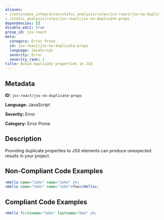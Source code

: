 ```yaml
---
aliases:
- /continuous_integration/static_analysis/rules/jsx-react/jsx-no-duplicate-props
- /static_analysis/rules/jsx-react/jsx-no-duplicate-props
dependencies: []
disable_edit: true
group_id: jsx-react
meta:
  category: Error Prone
  id: jsx-react/jsx-no-duplicate-props
  language: JavaScript
  severity: Error
  severity_rank: 1
title: Avoid duplicate properties in JSX
---
```

<!--  SOURCED FROM https://github.com/DataDog/datadog-static-analyzer-rule-docs -->


## Metadata
**ID:** `jsx-react/jsx-no-duplicate-props`

**Language:** JavaScript

**Severity:** Error

**Category:** Error Prone

## Description
Providing duplicate properties to JSX elements can produce unexpected results in your project.

## Non-Compliant Code Examples
```jsx
<Hello name="John" name="John" />;
<Hello name="John" name="John">foo</Hello>;

```

## Compliant Code Examples
```jsx
<Hello firstname="John" lastname="Doe" />;
```
